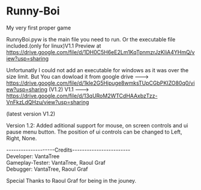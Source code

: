 # Runny-Boi
My very first proper game

RunnyBoi.pyw is the main file you need to run. Or the executable file included.(only for linux)V1.1
Preview at https://drive.google.com/file/d/1DH0C5H6eE2Lm1KqTpnmzrJzKIiA4YHmQ/view?usp=sharing

Unfortunatly I could not add an executable for windows as it was over the size limit.
But You can dowload it from google drive ---> https://drive.google.com/file/d/1kle2G5Hipuge8wmksTUpCGbPKIZO80q0/view?usp=sharing (V1.2)
V1.1 ---> https://drive.google.com/file/d/13qURoM2WTCdHAAxbzTzz-VnFkzLdQHzu/view?usp=sharing

(latest version V1.2)

Version 1.2:
Added aditional support for mouse, on screen controls and ui pause menu button.
The position of ui controls can be changed to Left, Right, None.


--------------------Credits------------------------                                                         
Developer: VantaTree                                                              
Gameplay-Tester: VantaTree, Raoul Graf                                                                  
Debugger: VantaTree, Raoul Graf                                                                           

Special Thanks to Raoul Graf for being in the jouney.
